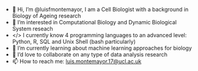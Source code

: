 - 👋 Hi, I’m @luisfmontemayor, I am a Cell Biologist with a background in Biology of Ageing research
- 👀 I’m interested in Computational Biology and Dynamic Biological System reseach 
- </> I currently know 4 programming languages to an advanced level: Python, R, SQL and Unix Shell (bash particularly) 
- 🌱 I’m currently learning about machine learning approaches for biology
- 💞️ I’d love to collaborate on any type of data analysis research
- 📫 How to reach me: luis.montemayor.17@ucl.ac.uk




<!---
luisfmontemayor/luisfmontemayor is a ✨ special ✨ repository because its `README.md` (this file) appears on your GitHub profile.
You can click the Preview link to take a look at your changes.
--->
